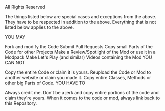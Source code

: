 All Rights Reserved

The things listed below are special cases and exceptions from the above. They have to be respected in addition to the above. Everything that is not listed below applies to the above.

YOU MAY

Fork and modify the Code
Submit Pull Requests
Copy small Parts of the Code for other Projects
Make a Review/Spotlight of the Mod or use it in a Modpack
Make Let's Play (and similar) Videos containing the Mod
YOU CAN NOT

Copy the entire Code or claim it is yours.
Reupload the Code or Mod to another website or claim you made it.
Copy entire Classes, Methods or other big Parts of Code.
YOU HAVE TO

Always credit me. Don't be a jerk and copy entire portions of the code and claim they're yours.
When it comes to the code or mod, always link back to this Repository.
